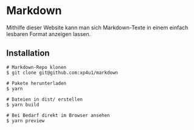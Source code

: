 # Markdown

Mithilfe dieser Website kann man sich Markdown-Texte in einem einfach lesbaren Format anzeigen lassen.

## Installation

```
# Markdown-Repo klonen
$ git clone git@github.com:xp4u1/markdown

# Pakete herunterladen
$ yarn

# Dateien in dist/ erstellen
$ yarn build

# Bei Bedarf direkt im Browser ansehen
$ yarn preview
```
